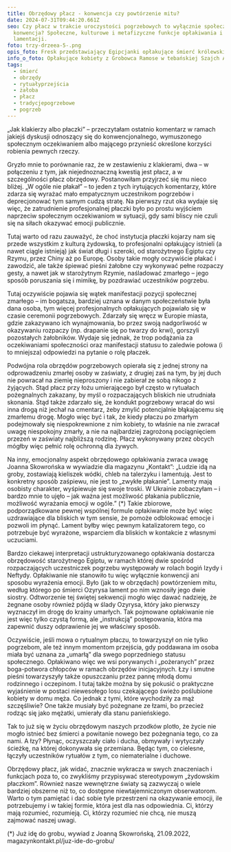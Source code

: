 ```yaml
---
title: Obrzędowy płacz - konwencja czy powtórzenie mitu?
date: 2024-07-31T09:44:20.661Z
seo: Czy płacz w trakcie uroczystości pogrzebowych to wyłącznie społeczna
  konwencja? Społeczne, kulturowe i metafizyczne funkcje opłakiwania i
  lamentacji.
foto: trzy-drzeea-5-.png
opis_foto: Fresk przedstawiający Egipcjanki opłakujące śmierć królewskiego dostojnika
info_o_foto: Opłakujące kobiety z Grobowca Ramose w tebańskiej Szajch Abd al Qurna.
tags:
  - śmierć
  - obrzędy
  - rytuałyprzejścia
  - żałoba
  - płacz
  - tradycjepogrzebowe
  - pogrzeb
---
```

„Jak klakierzy albo płaczki” – przeczytałam ostatnio komentarz w ramach jakiejś dyskusji odnoszący się do konwencjonalnego, wymuszonego społecznym oczekiwaniem albo mającego przynieść określone korzyści robienia pewnych rzeczy.

Gryzło mnie to porównanie raz, że w zestawieniu z klakierami, dwa – w połączeniu z tym, jak niejednoznaczną kwestią jest płacz, a w szczególności płacz obrzędowy. Postanowiłam przyjrzeć się mu nieco bliżej.
„W ogóle nie płakał” – to jeden z tych irytujących komentarzy, które zdarza się wyrażać mało empatycznym uczestnikom pogrzebów i deprecjonować tym samym cudzą stratę. Na pierwszy rzut oka wydaje się więc, że zatrudnienie profesjonalnej płaczki było po prostu wyjściem naprzeciw społecznym oczekiwaniom w sytuacji, gdy sami bliscy nie czuli się na siłach okazywać emocji publicznie.

Tutaj warto od razu zauważyć, że choć instytucja płaczki kojarzy nam się przede wszystkim z kulturą żydowską, to profesjonalni opłakujący istnieli (a nawet ciągle istnieją) jak świat długi i szeroki, od starożytnego Egiptu czy Rzymu, przez Chiny aż po Europę. Osoby takie mogły oczywiście płakać i zawodzić, ale także śpiewać pieśni żałobne czy wykonywać pełne rozpaczy gesty, a nawet jak w starożytnym Rzymie, naśladować zmarłego – jego sposób poruszania się i mimikę, by pozdrawiać uczestników pogrzebu.

Tutaj oczywiście pojawia się wątek manifestacji pozycji społecznej zmarłego – im bogatsza, bardziej uznana w danym społeczeństwie była dana osoba, tym więcej profesjonalnych opłakujących pojawiało się w czasie ceremonii pogrzebowych. Zdarzały się wręcz w Europie miasta, gdzie zakazywano ich wynajmowania, bo przez swoją nadgorliwość w okazywaniu rozpaczy (np. drapanie się po twarzy do krwi), gorszyli pozostałych żałobników.
Wydaje się jednak, że trop podążania za oczekiwaniami społeczności oraz manifestacji statusu to zaledwie połowa (i to mniejsza) odpowiedzi na pytanie o rolę płaczek.

Podwójna rola obrzędów pogrzebowych opierała się z jednej strony na odprowadzeniu zmarłej osoby w zaświaty, z drugiej zaś na tym, by jej duch nie powracał na ziemię nieproszony i nie zabierał ze sobą nikogo z żyjących. Stąd płacz przy łożu umierającego był często w rytuałach pożegnalnych zakazany, by myśl o rozpaczających bliskich nie utrudniała skonania. Stąd także zdarzało się, że kondukt pogrzebowy wracał do wsi inna drogą niż jechał na cmentarz, żeby zmylić potencjalnie błąkającemu się zmarłemu drogę. Mogło więc być i tak, że kiedy płaczu po zmarłym podejmowały się niespokrewnione z nim kobiety, to właśnie na nie zwracał uwagę niespokojny zmarły, a nie na najbardziej zagrożoną pociągnięciem przezeń w zaświaty najbliższą rodzinę. Płacz wykonywany przez obcych mógłby więc pełnić rolę ochronną dla żywych.

Na inny, emocjonalny aspekt obrzędowego opłakiwania zwraca uwagę Joanna Skowrońska w wywiadzie dla magazynu „Kontakt”: „Ludzie idą na groby, zostawiają kieliszek wódki, chleb na talerzyku i lamentują. Jest to konkretny sposób zaśpiewu, nie jest to „zwykłe płakanie”. Lamenty mają osobisty charakter, wyśpiewuje się swoje troski. W Ukrainie zobaczyłam – i bardzo mnie to ujęło – jak ważna jest możliwość płakania publicznie, możliwość wyrażania emocji w ogóle.” (*) Takie zbiorowe, podporządkowane pewnej wspólnej formule opłakiwanie może być więc uzdrawiające dla bliskich w tym sensie, że pomoże odblokować emocje i pozwoli im płynąć. Lament byłby więc pewnym katalizatorem tego, co potrzebuje być wyrażone, wsparciem dla bliskich w kontakcie z własnymi uczuciami.

Bardzo ciekawej interpretacji ustrukturyzowanego opłakiwania dostarcza obrzędowość starożytnego Egiptu, w ramach której dwie spośród rozpaczających uczestniczek pogrzebu występowały w rolach bogiń Izydy i Neftydy. Opłakiwanie nie stanowiło tu więc wyłącznie konwencji ani sposobu wyrażenia emocji. Było (jak to w obrzędach) powtórzeniem mitu, według którego po śmierci Ozyrysa lament po nim wznosiły jego dwie siostry. Odtworzenie tej świętej sekwencji mogło więc dawać nadzieję, że żegnane osoby również pójdą w ślady Ozyrysa, który jako pierwszy wyznaczył im drogę do krainy umarłych. Tak pojmowane opłakiwanie nie jest więc tylko czystą formą, ale „instrukcją” postępowania, która ma zapewnić duszy odprawienie jej we właściwy sposób.

Oczywiście, jeśli mowa o rytualnym płaczu, to towarzyszył on nie tylko pogrzebom, ale też innym momentom przejścia, gdy poddawana im osoba miała być uznana za „umarłą” dla swego poprzedniego statusu społecznego. Opłakiwano więc we wsi porywanych i „pożeranych” przez boga-potwora chłopców w ramach obrzędów inicjacyjnych. Łzy i smutne pieśni towarzyszyły także opuszczaniu przez pannę młodą domu rodzinnego i oczepinom. I tutaj także można by się pokusić o praktyczne wyjaśnienie w postaci niewesołego losu czekającego świeżo poślubione kobiety w domu męża. Co jednak z tymi, które wychodziły za mąż szczęśliwie? One także musiały być pożegnane ze łzami, bo przecież rodząc się jako mężatki, umierały dla stanu panieńskiego.

Tak to już się w życiu obrzędowym naszych przodków plotło, że życie nie mogło istnieć bez śmierci a powitanie nowego bez pożegnania tego, co za nami. A łzy? Płynąc, oczyszczały ciało i ducha, obmywały i wytyczały ścieżkę, na której dokonywała się przemiana. Będąc tym, co cielesne, łączyły uczestników rytuałów z tym, co niematerialne i duchowe.

Obrzędowy płacz, jak widać, znacznie wykracza w swych znaczeniach i funkcjach poza to, co zwykliśmy przypisywać stereotypowym „żydowskim płaczkom”. Również nasze wewnętrzne światy są zazwyczaj o wiele bardziej obszerne niż to, co dostępne niewtajemniczonym obserwatorom. Warto o tym pamiętać i dać sobie tyle przestrzeni na okazywanie emocji, ile potrzebujemy i w takiej formie, która jest dla nas odpowiednia. Ci, którzy mają rozumieć, rozumieją. Ci, którzy rozumieć nie chcą, nie muszą zajmować naszej uwagi.



(*) Już idę do grobu, wywiad z Joanną Skowrońską, 21.09.2022, magazynkontakt.pl/juz-ide-do-grobu/